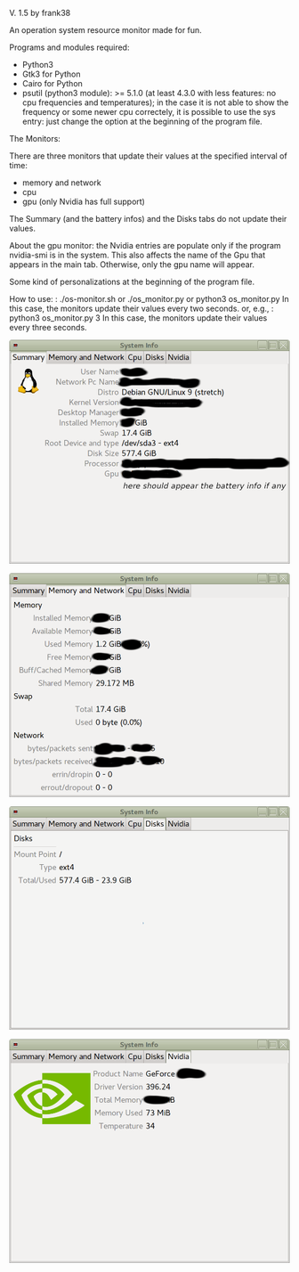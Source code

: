 V. 1.5
by frank38

An operation system resource monitor made for fun.

Programs and modules required:
- Python3
- Gtk3 for Python
- Cairo for Python
- psutil (python3 module): >= 5.1.0 (at least 4.3.0 with less features: no cpu frequencies and temperatures); in the case it is not able to show the frequency or some newer cpu correctely, it is possible to use the sys entry: just change the option at the beginning of the program file.

The Monitors:

There are three monitors that update their values at the specified interval of time:
- memory and network
- cpu
- gpu (only Nvidia has full support)

The Summary (and the battery infos) and the Disks tabs do not update their values.

About the gpu monitor:
the Nvidia entries are populate only if the program nvidia-smi is 
in the system. This also affects the name of the Gpu 
that appears in the main tab. Otherwise, only the gpu name will appear.

Some kind of personalizations at the beginning of the program file.

How to use:
: ./os-monitor.sh or ./os_monitor.py or python3 os_monitor.py
In this case, the monitors update their values every two seconds.
or, e.g.,
: python3 os_monitor.py 3
In this case, the monitors update their values every three seconds.

![My image](https://github.com/frank038/os-monitor/blob/master/os_monitor-01.png)

![My image](https://github.com/frank038/os-monitor/blob/master/os_monitor-02.png)

![My image](https://github.com/frank038/os-monitor/blob/master/os_monitor-04.png)

![My image](https://github.com/frank038/os-monitor/blob/master/os_monitor-05.png)

